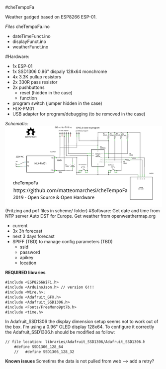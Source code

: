 #cheTempoFa

Weather gadged based on ESP8266 ESP-01.

*Files*
cheTempoFa.ino
- dateTimeFunct.ino
- displayFunct.ino
- weatherFunct.ino
 
#Hardware:
- 1x ESP-01
- 1x SSD1306 0.96" dispaly 128x64 monchrome
- 4x 3.3K pullup resistors
- 2x 330R pass resistor
- 2x pushbuttons
  - reset (hidden in the case)
  - function
- program switch (jumper hidden in the case)
- HLK-PM01
- USB adapter for program/debugging (to be removed in the case)

*Schematic:*
![](scheme/cheTempoFa-0.1_schem.png) 
(Fritzing and pdf files in scheme/ folder)
#Software:
Get date and time from NTP server
Auto DST for Europe.
Get weather from openweathermap.org
- current
- 3x 3h forecast
- next 3 days forecast
- SPIFF (TBD) to manage config parameters (TBD)
  - ssid
  - password
  - apikey
  - location

**REQUIRED libraries**
```
#include <ESP8266WiFi.h>
#include <ArduinoJson.h> // version 6!!!
#include <Wire.h>;
#include <Adafruit_GFX.h>
#include <Adafruit_SSD1306.h>
#include <Fonts/FreeMono9pt7b.h>
#include <time.h>    
```
In Adafruit_SSD1306 the display dimension setup seems not to work out of the box.
I'm using a 0.96" OLED display 128x64. To configure it correctly the Adafruit_SSD1306.h should be modified as follow:
```
// file location: libraries/Adafruit_SSD1306/Adafruit_SSD1306.h
	#define SSD1306_128_64
	//   #define SSD1306_128_32
```

**Known issues**
Sometims the data is not pulled from web
--> add a retry?